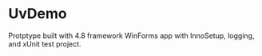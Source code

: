 # UvDemo

Protptype built with 4.8 framework WinForms app with InnoSetup, logging, and xUnit test project.